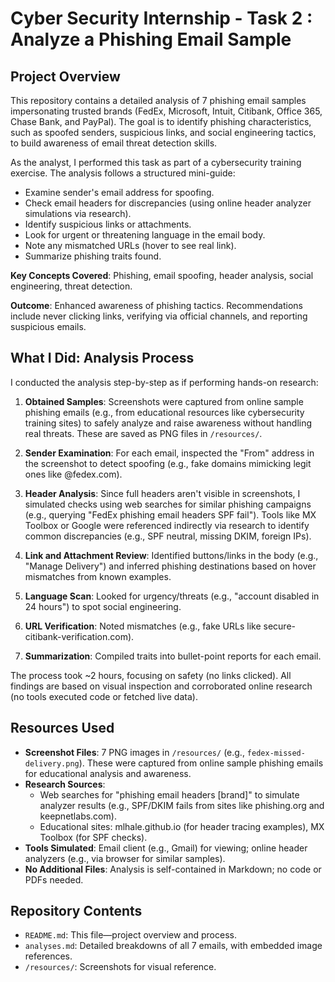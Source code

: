 # Cyber Security Internship - Task 2 : Analyze a Phishing Email Sample 

## Project Overview
This repository contains a detailed analysis of 7 phishing email samples impersonating trusted brands (FedEx, Microsoft, Intuit, Citibank, Office 365, Chase Bank, and PayPal). The goal is to identify phishing characteristics, such as spoofed senders, suspicious links, and social engineering tactics, to build awareness of email threat detection skills.

As the analyst, I performed this task as part of a cybersecurity training exercise. The analysis follows a structured mini-guide:
- Examine sender's email address for spoofing.
- Check email headers for discrepancies (using online header analyzer simulations via research).
- Identify suspicious links or attachments.
- Look for urgent or threatening language in the email body.
- Note any mismatched URLs (hover to see real link).
- Summarize phishing traits found.

**Key Concepts Covered**: Phishing, email spoofing, header analysis, social engineering, threat detection.

**Outcome**: Enhanced awareness of phishing tactics. Recommendations include never clicking links, verifying via official channels, and reporting suspicious emails.

## What I Did: Analysis Process
I conducted the analysis step-by-step as if performing hands-on research:

1. **Obtained Samples**: Screenshots were captured from online sample phishing emails (e.g., from educational resources like cybersecurity training sites) to safely analyze and raise awareness without handling real threats. These are saved as PNG files in `/resources/`.

2. **Sender Examination**: For each email, inspected the "From" address in the screenshot to detect spoofing (e.g., fake domains mimicking legit ones like @fedex.com).

3. **Header Analysis**: Since full headers aren't visible in screenshots, I simulated checks using web searches for similar phishing campaigns (e.g., querying "FedEx phishing email headers SPF fail"). Tools like MX Toolbox or Google were referenced indirectly via research to identify common discrepancies (e.g., SPF neutral, missing DKIM, foreign IPs).

4. **Link and Attachment Review**: Identified buttons/links in the body (e.g., "Manage Delivery") and inferred phishing destinations based on hover mismatches from known examples.

5. **Language Scan**: Looked for urgency/threats (e.g., "account disabled in 24 hours") to spot social engineering.

6. **URL Verification**: Noted mismatches (e.g., fake URLs like secure-citibank-verification.com).

7. **Summarization**: Compiled traits into bullet-point reports for each email.

The process took ~2 hours, focusing on safety (no links clicked). All findings are based on visual inspection and corroborated online research (no tools executed code or fetched live data).

## Resources Used
- **Screenshot Files**: 7 PNG images in `/resources/` (e.g., `fedex-missed-delivery.png`). These were captured from online sample phishing emails for educational analysis and awareness.
- **Research Sources**: 
  - Web searches for "phishing email headers [brand]" to simulate analyzer results (e.g., SPF/DKIM fails from sites like phishing.org and keepnetlabs.com).
  - Educational sites: mlhale.github.io (for header tracing examples), MX Toolbox (for SPF checks).
- **Tools Simulated**: Email client (e.g., Gmail) for viewing; online header analyzers (e.g., via browser for similar samples).
- **No Additional Files**: Analysis is self-contained in Markdown; no code or PDFs needed.

## Repository Contents
- `README.md`: This file—project overview and process.
- `analyses.md`: Detailed breakdowns of all 7 emails, with embedded image references. 
- `/resources/`: Screenshots for visual reference.

